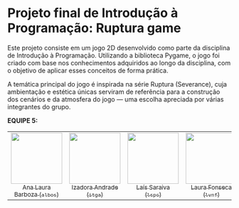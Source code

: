 # Projeto final de Introdução à Programação: Ruptura game

Este projeto consiste em um jogo 2D desenvolvido como parte da disciplina de Introdução à Programação. Utilizando a biblioteca Pygame, o jogo foi criado com base nos conhecimentos adquiridos ao longo da disciplina, com o objetivo de aplicar esses conceitos de forma prática.

A temática principal do jogo é inspirada na série Ruptura (Severance), cuja ambientação e estética únicas serviram de referência para a construção dos cenários e da atmosfera do jogo — uma escolha apreciada por várias integrantes do grupo.


 <strong>EQUIPE 5:</strong>
<table>
  <tr>
    <td align="center">
      <a href="https://github.com/analauraboliveira">
        <img src="https://avatars.githubusercontent.com/u/207280291?s=400&u=35e9f2c0ae2f2abd4ac5df89616d0df430ba9a39&v=4" width="115"><br>
        <sub>Ana Laura Barboza (<code>albos</code>)</sub>
      </a>
    </td>
    <td align="center">
      <a href="https://github.com/Izadora1">
        <img src="https://avatars.githubusercontent.com/u/129686992?v=4" width="115"><br>
        <sub>Izadora Andrade (<code>itga</code>)</sub> 
      </a>
    </td>
    <td align="center">
      <a href="https://github.com/laissaraiva">
        <img src="https://avatars.githubusercontent.com/u/224659710?v=4" width="115"><br>
        <sub>Laís Saraiva  (<code>lspc</code>)</sub>
      </a>
    </td>
    <td align="center">
      <a href="https://github.com/lauravfonseca">
        <img src="https://avatars.githubusercontent.com/u/211055257?v=4" width="115"><br>
        <sub>Laura Fonseca (<code>lvnf</code>)</sub>
      </a>
    </td>
    <td align="center">
      <a href="https://github.com/lestrb">
        <img src="https://avatars.githubusercontent.com/u/193823503?v=4" width="115"><br>
        <sub>Letícia Staudinger (<code>lsr</code>)</sub> 
      </a>
    </td>
    <td align="center">
      <a href="https://github.com/safiracode">
        <img src="https://avatars.githubusercontent.com/u/206463303?v=4" width="115"><br>
        <sub>Safira Moraes (<code>smg</code>)</sub> 
      </a>
    </td>
  </tr>
</table>

